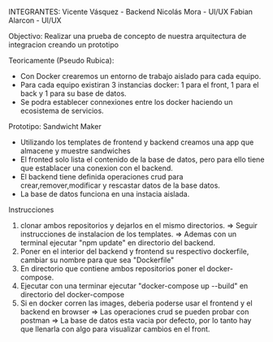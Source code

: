 INTEGRANTES:
Vicente Vásquez	- Backend
Nicolás Mora - UI/UX
Fabian Alarcon - UI/UX

Objectivo: 
Realizar una prueba de concepto de nuestra arquitectura de integracion creando un prototipo

Teoricamente (Pseudo Rubica):
- Con Docker crearemos un entorno de trabajo aislado para cada equipo.
- Para cada equipo existiran 3 instancias docker: 1 para el front, 1 para el back y 1 para su base de datos.
- Se podra establecer connexiones entre los docker haciendo un ecosistema de servicios.

Prototipo: Sandwicht Maker
- Utilizando los templates de frontend y backend creamos una app que almacene y muestre sandwiches
- El fronted solo lista el contenido de la base de datos, pero para ello tiene que establacer una conexion con el backend.
- El backend tiene definida operaciones crud para crear,remover,modificar y rescastar datos de la base datos.
- La base de datos funciona en una instacia aislada.

Instrucciones
1. clonar ambos repositorios y dejarlos en el mismo directorios.
  => Seguir instrucciones de instalacion de los templates.
  => Ademas con un terminal ejecutar "npm update" en directorio del backend.
2. Poner en el interior del backend y frontend su respectivo dockerfile, cambiar su nombre para que sea "Dockerfile"
3. En directorio que contiene ambos repositorios poner el docker-compose.
4. Ejecutar con una terminar ejecutar "docker-compose up --build" en directorio del docker-compose
5. Si en docker corren las images, deberia poderse usar el frontend y el backend en browser
  => Las operaciones crud se pueden probar con postman
  => La base de datos esta vacia por defecto, por lo tanto hay que llenarla con algo para visualizar cambios en el front.
